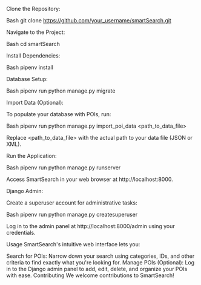 Clone the Repository:

Bash
git clone https://github.com/your_username/smartSearch.git

Navigate to the Project:

Bash
cd smartSearch

Install Dependencies:

Bash
pipenv install

Database Setup:

Bash
pipenv run python manage.py migrate

Import Data (Optional):

To populate your database with POIs, run:

Bash
pipenv run python manage.py import_poi_data <path_to_data_file>

Replace <path_to_data_file> with the actual path to your data file (JSON or XML).

Run the Application:

Bash
pipenv run python manage.py runserver

Access SmartSearch in your web browser at http://localhost:8000.

Django Admin:

Create a superuser account for administrative tasks:

Bash
pipenv run python manage.py createsuperuser

Log in to the admin panel at http://localhost:8000/admin using your credentials.

Usage
SmartSearch's intuitive web interface lets you:

Search for POIs: Narrow down your search using categories, IDs, and other criteria to find exactly what you're looking for.
Manage POIs (Optional): Log in to the Django admin panel to add, edit, delete, and organize your POIs with ease.
Contributing
We welcome contributions to SmartSearch! 

